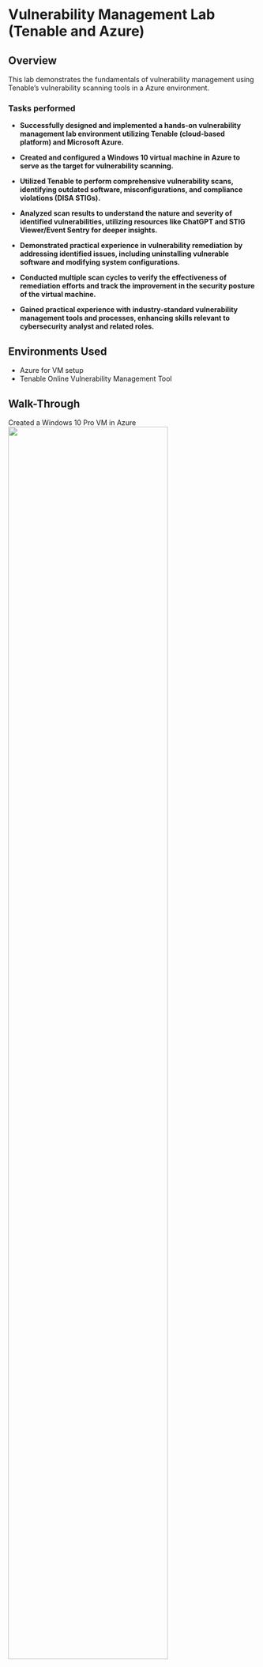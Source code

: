 <h1>Vulnerability Management Lab (Tenable and Azure)</h1>

<h2>Overview</h2>
This lab demonstrates the fundamentals of vulnerability management using Tenable’s vulnerability scanning tools in a Azure environment.


<h3>Tasks performed</h3>

- <b>Successfully designed and implemented a hands-on vulnerability management lab environment utilizing Tenable (cloud-based platform) and Microsoft Azure.</b>
  
- <b>Created and configured a Windows 10 virtual machine in Azure to serve as the target for vulnerability scanning.</b>
  
- <b>Utilized Tenable to perform comprehensive vulnerability scans, identifying outdated software, misconfigurations, and compliance violations (DISA STIGs).</b>
  
- <b>Analyzed scan results to understand the nature and severity of identified vulnerabilities, utilizing resources like ChatGPT and STIG Viewer/Event Sentry for deeper insights.</b>
  
- <b>Demonstrated practical experience in vulnerability remediation by addressing identified issues, including uninstalling vulnerable software and modifying system configurations.</b>

- <b>Conducted multiple scan cycles to verify the effectiveness of remediation efforts and track the improvement in the security posture of the virtual machine.</b>

- <b>Gained practical experience with industry-standard vulnerability management tools and processes, enhancing skills relevant to cybersecurity analyst and related roles.</b>

<h2>Environments Used</h2>

- Azure for VM setup
- Tenable Online Vulnerability Management Tool
 
<h2>Walk-Through</h2>

<p align="center">

Created a Windows 10 Pro VM in Azure <br/>
<img src="https://i.imgur.com/sZMJEpi.png" height="80%" width="80%" alt=""/> 
<br />
<br />
Disabled VM firewall to give access to the Tenable tool<br/>
<img src="https://i.imgur.com/da54fbT.png" height="80%" width="80%" alt=""/> 
<br />
<br />
Created a vulnerability scan configuration to check for STIG compliance <br/>
<img src="https://i.imgur.com/joiTcvY.png" height="80%" width="80%" alt=""/>
<br />
Windows 10 STIG compliance <br/>
<img src="https://i.imgur.com/V2q3ys7.png" height="80%" width="80%" alt=""/>
<br />
<br />
<br />
Tenable scan results <br/>
<img src="https://i.imgur.com/tTrBbx7.png" height="80%" width="80%" alt=""/>
<br />
<br />
Creating simulate vulnerabilities (enabling guest account on vm and downloading an old Firebox browser)<br/>
<img src="https://i.imgur.com/6QA5W4T.png" height="80%" width="80%" alt=""/>
<br />
<img src="https://i.imgur.com/cp6TaxN.png" height="80%" width="80%" alt=""/>
<br />
<br />
Using websites like STIG Viewer/Event Sentry to help with remediation<br/>
<img src="https://i.imgur.com/uf4ujTx.png" height="80%" width="80%" alt=""/>
<br />
<br />
Remediate the simulate vulnerabilities<br/>
- Unistalled Firefox
- Disabled Guest Account
<br />
<br />
</p>

